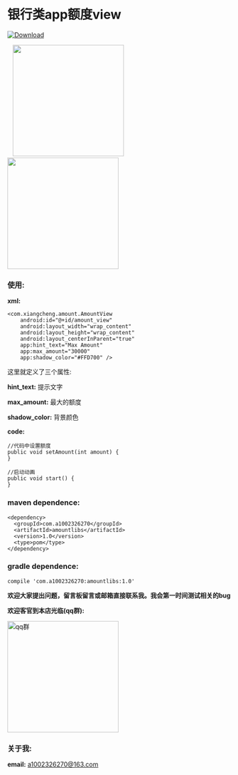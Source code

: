 # 银行类app额度view

[ ![Download](https://api.bintray.com/packages/a1002326270/maven/amountlibs/images/download.svg?version=1.0) ](https://bintray.com/a1002326270/maven/amountlibs/1.0/link)
<div>
    <image src="https://github.com/1002326270xc/AmountView-master/blob/master/photos/掌上生活额度控件.gif" width="250"/>
    <image src="https://github.com/1002326270xc/AmountView-master/blob/master/photos/自己撸的额度控件.gif" width="250"/>
</div>

### 使用:

**xml:**
```
<com.xiangcheng.amount.AmountView
    android:id="@+id/amount_view"
    android:layout_width="wrap_content"
    android:layout_height="wrap_content"
    android:layout_centerInParent="true"
    app:hint_text="Max Amount"
    app:max_amount="30000"
    app:shadow_color="#FFD700" />
```
这里就定义了三个属性:

**hint_text:** 提示文字

**max_amount:** 最大的额度

**shadow_color:** 背景颜色

**code:**
```
//代码中设置额度
public void setAmount(int amount) {
}
```
```
//启动动画
public void start() {
}
```

### maven dependence:
```
<dependency>
  <groupId>com.a1002326270</groupId>
  <artifactId>amountlibs</artifactId>
  <version>1.0</version>
  <type>pom</type>
</dependency>
```

### gradle dependence:

`compile 'com.a1002326270:amountlibs:1.0'`

**欢迎大家提出问题，留言板留言或邮箱直接联系我。我会第一时间测试相关的bug**

**欢迎客官到本店光临(qq群):**

<image src="https://github.com/1002326270xc/LayoutManager-FlowLayout/blob/master/photos/IMG_0221.jpg" width="250" width="250" title="qq群"/>

### 关于我:

**email:** a1002326270@163.com

